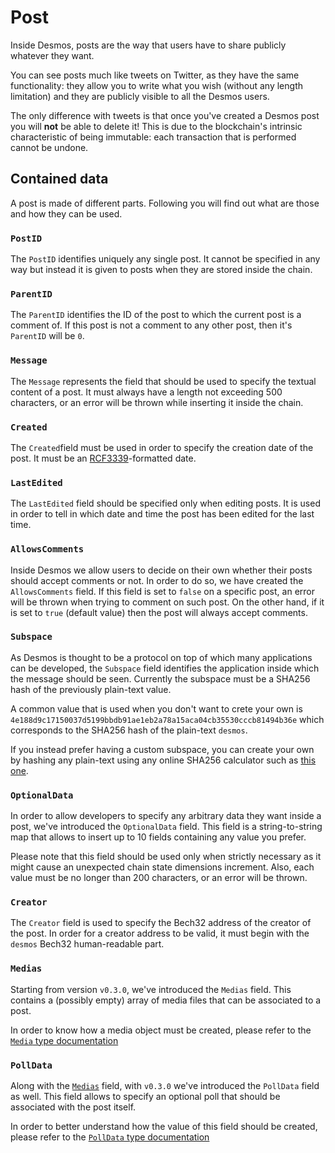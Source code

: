 # Post
Inside Desmos, posts are the way that users have to share publicly whatever they want. 

You can see posts much like tweets on Twitter, as they have the same functionality: they allow you to write what you wish (without any length limitation) and they are publicly visible to all the Desmos users.  

The only difference with tweets is that once you've created a Desmos post you will **not** be able to delete it! This is due to the blockchain's intrinsic characteristic of being immutable: each transaction that is performed cannot be undone.

## Contained data
A post is made of different parts. Following you will find out what are those and how they can be used. 

### `PostID`
The `PostID` identifies uniquely any single post. It cannot be specified in any way but instead it is given to posts when they are stored inside the chain. 

### `ParentID`
The `ParentID` identifies the ID of the post to which the current post is a comment of. If this post is not a comment to any other post, then it's `ParentID` will be `0`. 

### `Message`
The `Message` represents the field that should be used to specify the textual content of a post. It must always have a length not exceeding 500 characters, or an error will be thrown while inserting it inside the chain.

### `Created`
The `Created`field must be used in order to specify the creation date of the post. It must be an [RCF3339]()-formatted date.  

### `LastEdited`
The `LastEdited` field should be specified only when editing posts. It is used in order to tell in which date and time the post has been edited for the last time. 

### `AllowsComments`
Inside Desmos we allow users to decide on their own whether their posts should accept comments or not. In order to do so, we have created the `AllowsComments` field. If this field is set to `false` on a specific post, an error will be thrown when trying to comment on such post. On the other hand, if it is set to `true` (default value) then the post will always accept comments. 

### `Subspace`
As Desmos is thought to be a protocol on top of which many applications can be developed, the `Subspace` field identifies the application inside which the message should be seen. Currently the subspace must be a SHA256 hash of the previously plain-text value.

A common value that is used when you don't want to crete your own is `4e188d9c17150037d5199bbdb91ae1eb2a78a15aca04cb35530cccb81494b36e` which corresponds to the SHA256 hash of the plain-text `desmos`. 

If you instead prefer having a custom subspace, you can create your own by hashing any plain-text using any online SHA256 calculator such as [this one](https://emn178.github.io/online-tools/sha256.html).

### `OptionalData`
In order to allow developers to specify any arbitrary data they want inside a post, we've introduced the `OptionalData` field. This field is a string-to-string map that allows to insert up to 10 fields containing any value you prefer. 

Please note that this field should be used only when strictly necessary as it might cause an unexpected chain state dimensions increment. Also, each value must be no longer than 200 characters, or an error will be thrown.

### `Creator`
The `Creator` field is used to specify the Bech32 address of the creator of the post. In order for a creator address to be valid, it must begin with the `desmos` Bech32 human-readable part. 

### `Medias`
Starting from version `v0.3.0`, we've introduced the `Medias` field. This contains a (possibly empty) array of media files that can be associated to a post. 

In order to know how a media object must be created, please refer to the [`Media` type documentation](./post-media.md)

### `PollData`
Along with the [`Medias`](#medias) field, with `v0.3.0` we've introduced the `PollData` field as well. This field allows to specify an optional poll that should be associated with the post itself. 

In order to better understand how the value of this field should be created, please refer to the [`PollData` type documentation](./post-poll-data.md) 
